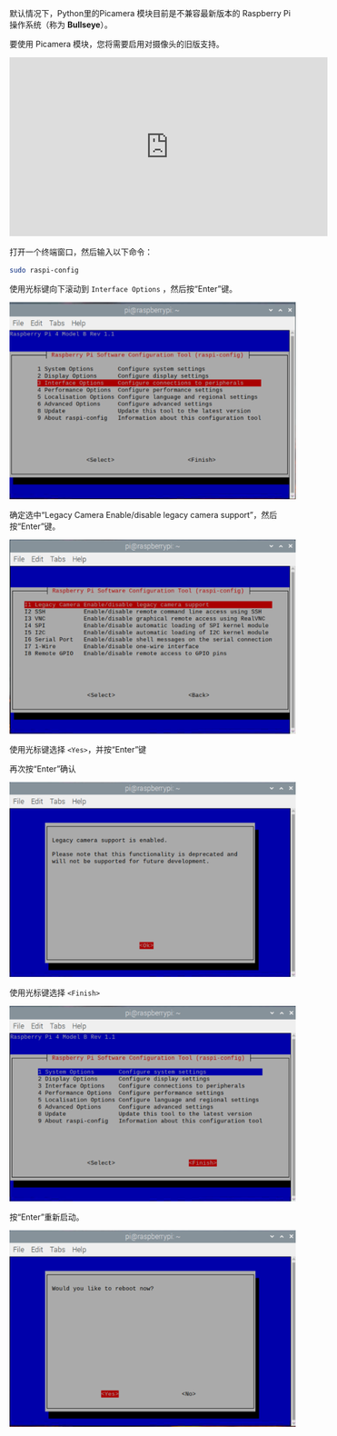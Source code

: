 默认情况下，Python里的Picamera 模块目前是不兼容最新版本的 Raspberry Pi 操作系统（称为 **Bullseye**）。

要使用 Picamera 模块，您将需要启用对摄像头的旧版支持。 
<iframe width="560" height="315" src="https://www.youtube.com/embed/E7KPSc_Xr24" title="YouTube 视频播放器" frameborder="0" allow="accelerometer; autoplay; clipboard-write; encrypted-media; gyroscope; picture-in-picture" allowfullscreen mark="crwd-mark"></iframe>

打开一个终端窗口，然后输入以下命令：

```bash
sudo raspi-config
```

使用光标键向下滚动到 `Interface Options` ，然后按“Enter”键。

![选择"Interface Options"的图片](images/interface-options.png)

确定选中“Legacy Camera  Enable/disable legacy camera support”，然后按“Enter”键。

![选择"Legacy Camera"的图片](images/enable-legacy.png)

使用光标键选择 `<Yes>`，并按“Enter”键

再次按“Enter”确认

![旧相机模式已启用并高亮了 “Ok” 的确认界面的图片](images/ok.png)

使用光标键选择 `<Finish>`

![高亮了“Finish”的图片](images/finish.png)

按“Enter”重新启动。

![确认重启动的界面的图片](images/reboot.png)

